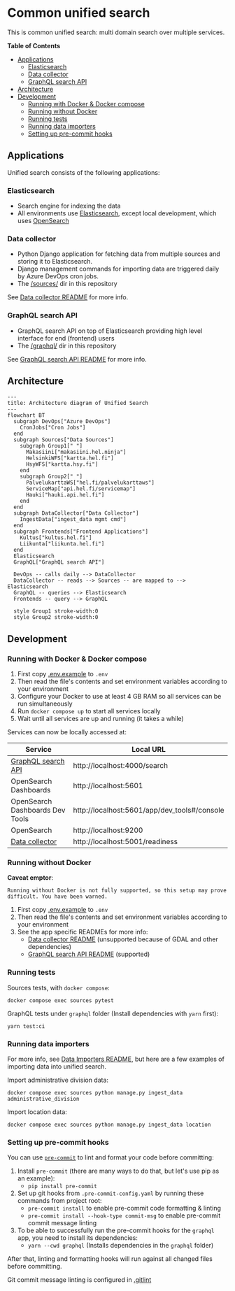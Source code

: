 # Common unified search

This is common unified search: multi domain search over multiple services.

**Table of Contents**
<!-- DON'T EDIT THE TOC SECTION, INSTEAD RE-RUN md-toc TO UPDATE IT -->
<!--TOC-->

- [Applications](#applications)
  - [Elasticsearch](#elasticsearch)
  - [Data collector](#data-collector)
  - [GraphQL search API](#graphql-search-api)
- [Architecture](#architecture)
- [Development](#development)
  - [Running with Docker & Docker compose](#running-with-docker--docker-compose)
  - [Running without Docker](#running-without-docker)
  - [Running tests](#running-tests)
  - [Running data importers](#running-data-importers)
  - [Setting up pre-commit hooks](#setting-up-pre-commit-hooks)

<!--TOC-->

## Applications

Unified search consists of the following applications:

### Elasticsearch

- Search engine for indexing the data
- All environments use [Elasticsearch](https://www.elastic.co/elasticsearch), except local development, which uses [OpenSearch](https://opensearch.org/) 

### Data collector

- Python Django application for fetching data from multiple sources and storing it to Elasticsearch.
- Django management commands for importing data are triggered daily by Azure DevOps cron jobs.
- The [/sources/](./sources/) dir in this repository

See [Data collector README](./sources/README.md) for more info.

### GraphQL search API

- GraphQL search API on top of Elasticsearch providing high level interface for end (frontend) users
- The [/graphql/](./graphql/) dir in this repository

See [GraphQL search API README](./graphql/README.md) for more info.

## Architecture

```mermaid
---
title: Architecture diagram of Unified Search
---
flowchart BT
  subgraph DevOps["Azure DevOps"]
    CronJobs["Cron Jobs"]
  end
  subgraph Sources["Data Sources"]
    subgraph Group1[" "]
      Makasiini["makasiini.hel.ninja"]
      HelsinkiWFS["kartta.hel.fi"]
      HsyWFS["kartta.hsy.fi"]
    end
    subgraph Group2[" "]
      PalvelukarttaWS["hel.fi/palvelukarttaws"]
      ServiceMap["api.hel.fi/servicemap"]
      Hauki["hauki.api.hel.fi"]
    end
  end
  subgraph DataCollector["Data Collector"]
    IngestData["ingest_data mgmt cmd"]
  end
  subgraph Frontends["Frontend Applications"]
    Kultus["kultus.hel.fi"]
    Liikunta["liikunta.hel.fi"]
  end
  Elasticsearch
  GraphQL["GraphQL search API"]

  DevOps -- calls daily --> DataCollector
  DataCollector -- reads --> Sources -- are mapped to --> Elasticsearch
  GraphQL -- queries --> Elasticsearch
  Frontends -- query --> GraphQL

  style Group1 stroke-width:0
  style Group2 stroke-width:0
```

## Development

### Running with Docker & Docker compose

1. First copy [.env.example](./.env.example) to `.env`
2. Then read the file's contents and set environment variables according to your environment
2. Configure your Docker to use at least 4 GB RAM so all services can be run simultaneously
3. Run `docker compose up` to start all services locally
4. Wait until all services are up and running (it takes a while)

Services can now be locally accessed at:

| Service                                   | Local URL                                    |
|-------------------------------------------|----------------------------------------------|
| [GraphQL search API](./graphql/README.md) | http://localhost:4000/search                 |
| OpenSearch Dashboards                     | http://localhost:5601                        |
| OpenSearch Dashboards Dev Tools           | http://localhost:5601/app/dev_tools#/console |
| OpenSearch                                | http://localhost:9200                        |
| [Data collector](./sources/README.md)     | http://localhost:5001/readiness              |

### Running without Docker

**Caveat emptor**:

    Running without Docker is not fully supported, so this setup may prove difficult. You have been warned.

1. First copy [.env.example](./.env.example) to `.env`
2. Then read the file's contents and set environment variables according to your environment
3. See the app specific READMEs for more info:
   - [Data collector README](./sources/README.md) (unsupported because of GDAL and other dependencies)
   - [GraphQL search API README](./graphql/README.md) (supported)

### Running tests

Sources tests, with `docker compose`:

    docker compose exec sources pytest

GraphQL tests under `graphql` folder (Install dependencies with `yarn` first):

    yarn test:ci

### Running data importers

For more info, see [Data Importers README](./sources/ingest/README.md),
but here are a few examples of importing data into unified search.

Import administrative division data:

    docker compose exec sources python manage.py ingest_data administrative_division

Import location data:

    docker compose exec sources python manage.py ingest_data location

### Setting up pre-commit hooks

You can use [`pre-commit`](https://pre-commit.com/) to lint and format your code before committing:

1. Install `pre-commit` (there are many ways to do that, but let's use pip as an example):
   - `pip install pre-commit`
2. Set up git hooks from `.pre-commit-config.yaml` by running these commands from project root:
   - `pre-commit install` to enable pre-commit code formatting & linting
   - `pre-commit install --hook-type commit-msg` to enable pre-commit commit message linting
3. To be able to successfully run the pre-commit hooks for the `graphql` app, you need to install its dependencies:
   - `yarn --cwd graphql` (Installs dependencies in the `graphql` folder)

After that, linting and formatting hooks will run against all changed files before committing.

Git commit message linting is configured in [.gitlint](./.gitlint)
